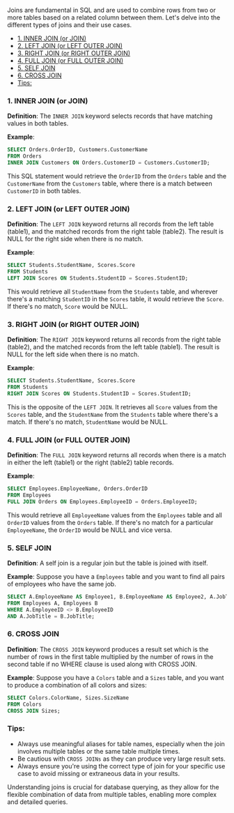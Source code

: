  Joins are fundamental in SQL and are used to combine rows from two or more tables based on a related column between them. Let's delve into the different types of joins and their use cases.

- [1. INNER JOIN (or JOIN)](#1-inner-join-or-join)
- [2. LEFT JOIN (or LEFT OUTER JOIN)](#2-left-join-or-left-outer-join)
- [3. RIGHT JOIN (or RIGHT OUTER JOIN)](#3-right-join-or-right-outer-join)
- [4. FULL JOIN (or FULL OUTER JOIN)](#4-full-join-or-full-outer-join)
- [5. SELF JOIN](#5-self-join)
- [6. CROSS JOIN](#6-cross-join)
- [Tips:](#tips)

### 1. INNER JOIN (or JOIN)

**Definition**: The `INNER JOIN` keyword selects records that have matching values in both tables.

**Example**:
```sql
SELECT Orders.OrderID, Customers.CustomerName
FROM Orders
INNER JOIN Customers ON Orders.CustomerID = Customers.CustomerID;
```

This SQL statement would retrieve the `OrderID` from the `Orders` table and the `CustomerName` from the `Customers` table, where there is a match between `CustomerID` in both tables.

### 2. LEFT JOIN (or LEFT OUTER JOIN)

**Definition**: The `LEFT JOIN` keyword returns all records from the left table (table1), and the matched records from the right table (table2). The result is NULL for the right side when there is no match.

**Example**:
```sql
SELECT Students.StudentName, Scores.Score
FROM Students
LEFT JOIN Scores ON Students.StudentID = Scores.StudentID;
```

This would retrieve all `StudentName` from the `Students` table, and wherever there's a matching `StudentID` in the `Scores` table, it would retrieve the `Score`. If there's no match, `Score` would be NULL.

### 3. RIGHT JOIN (or RIGHT OUTER JOIN)

**Definition**: The `RIGHT JOIN` keyword returns all records from the right table (table2), and the matched records from the left table (table1). The result is NULL for the left side when there is no match.

**Example**:
```sql
SELECT Students.StudentName, Scores.Score
FROM Students
RIGHT JOIN Scores ON Students.StudentID = Scores.StudentID;
```

This is the opposite of the `LEFT JOIN`. It retrieves all `Score` values from the `Scores` table, and the `StudentName` from the `Students` table where there's a match. If there's no match, `StudentName` would be NULL.

### 4. FULL JOIN (or FULL OUTER JOIN)

**Definition**: The `FULL JOIN` keyword returns all records when there is a match in either the left (table1) or the right (table2) table records.

**Example**:
```sql
SELECT Employees.EmployeeName, Orders.OrderID
FROM Employees
FULL JOIN Orders ON Employees.EmployeeID = Orders.EmployeeID;
```

This would retrieve all `EmployeeName` values from the `Employees` table and all `OrderID` values from the `Orders` table. If there's no match for a particular `EmployeeName`, the `OrderID` would be NULL and vice versa.

### 5. SELF JOIN

**Definition**: A self join is a regular join but the table is joined with itself.

**Example**:
Suppose you have a `Employees` table and you want to find all pairs of employees who have the same job.
```sql
SELECT A.EmployeeName AS Employee1, B.EmployeeName AS Employee2, A.JobTitle
FROM Employees A, Employees B
WHERE A.EmployeeID <> B.EmployeeID
AND A.JobTitle = B.JobTitle;
```

### 6. CROSS JOIN

**Definition**: The `CROSS JOIN` keyword produces a result set which is the number of rows in the first table multiplied by the number of rows in the second table if no WHERE clause is used along with CROSS JOIN.

**Example**:
Suppose you have a `Colors` table and a `Sizes` table, and you want to produce a combination of all colors and sizes:
```sql
SELECT Colors.ColorName, Sizes.SizeName
FROM Colors
CROSS JOIN Sizes;
```

### Tips:

- Always use meaningful aliases for table names, especially when the join involves multiple tables or the same table multiple times.
- Be cautious with `CROSS JOINs` as they can produce very large result sets.
- Always ensure you're using the correct type of join for your specific use case to avoid missing or extraneous data in your results.

Understanding joins is crucial for database querying, as they allow for the flexible combination of data from multiple tables, enabling more complex and detailed queries.